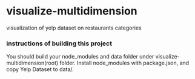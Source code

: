 # visualize-multidimension
visualization of yelp dataset on restaurants categories

### instructions of building this project
You should build your node_modules and data folder under visualize-multidimension(root) folder.
Install node_modules with package.json, and copy Yelp Dataset to data/.
